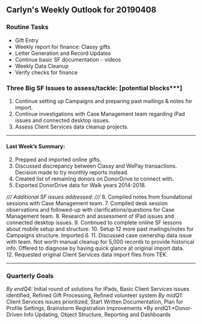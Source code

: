 ## Carlyn's Weekly Outlook for 20190408
### Routine Tasks
* Gift Entry
* Weekly report for finance: Classy gifts
* Letter Generation and Record Updates
* Continue basic SF documentation - videos
* Weekly Data Cleanup
* Verify checks for finance

### Three Big SF Issues to assess/tackle: [potential blocks***]
1. Continue setting up Campaigns and preparing past mailings & notes for import.
3. Continue investigations with Case Management team regarding iPad issues and connected desktop issues. 
4. Assess Client Services data cleanup projects.

- - - -
#### Last Week’s Summary:
2. Prepped and imported online gifts.
3. Discussed discrepancy between Classy and WePay transactions.  Decision made to try monthly reports instead.
4. Created list of remaining donors on DonorDrive to connect with. 
5. Exported DonorDrive data for Walk years 2014-2018. 

*/// Additional SF issues addressed: ///*
6. Compiled notes from foundational sessions with Case Management team.
7. Compiled desk session observations and followed-up with clarifications/questions for Case Management team. 
8. Research and assessment of iPad issues and connected desktop issues. 
9. Continued to complete online SF lessons about mobile setup and structure.
10. Setup 12 more past mailings/notes for Campaigns structure.  Imported 6.
11. Discussed case ownership data issue with team.  Not worth manual cleanup for 5,000 records to provide historical info. Offered to diagnose by having quick glance at original import data.  
12. Requested original Client Services data import files from TEK.

- - - -
### Quarterly Goals
*By endQ4:* Initial round of solutions for iPads, Basic Client Services issues identified, Refined Gift Processing, Refined volunteer system
*By midQ1:* Client Services issues prioritized, Start Written Documentation, Plan for Profile Settings, Brainstorm Registration Improvements
*By endQ1:*Donor-Driven Info Updating, Object Structure, Reporting and Dashboards
<!--stackedit_data:
eyJoaXN0b3J5IjpbLTc3MDA5NzQ2MCw3NDAxMTg3NzAsLTk1Nj
g5NTI3MCw0Nzc0MjY4ODddfQ==
-->